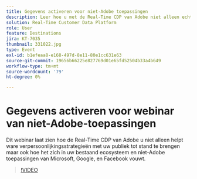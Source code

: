 ```yaml
---
title: Gegevens activeren voor niet-Adobe toepassingen
description: Leer hoe u met de Real-Time CDP van Adobe niet alleen echte personalisatiestrategieën kunt maken voor uw publiek, maar ook hoe u deze kunt integreren in uw bestaande ecosysteem- en niet-Adobe-toepassingen van Microsoft, Google en Facebook.
solution: Real-Time Customer Data Platform
role: User
feature: Destinations
jira: KT-7035
thumbnail: 331022.jpg
type: Event
exl-id: b1efeaa8-e168-497d-8e11-80e1cc631e63
source-git-commit: 19656b66225e827769d01e65fd52504b33a4b649
workflow-type: tm+mt
source-wordcount: '79'
ht-degree: 0%

---
```


# Gegevens activeren voor webinar van niet-Adobe-toepassingen

Dit webinar laat zien hoe de Real-Time CDP van Adobe u niet alleen helpt ware verpersoonlijkingsstrategieën met uw publiek tot stand te brengen maar ook hoe het zich in uw bestaand ecosysteem en niet-Adobe toepassingen van Microsoft, Google, en Facebook vouwt.

>[!VIDEO](https://video.tv.adobe.com/v/331022/?quality=12&learn=on)


